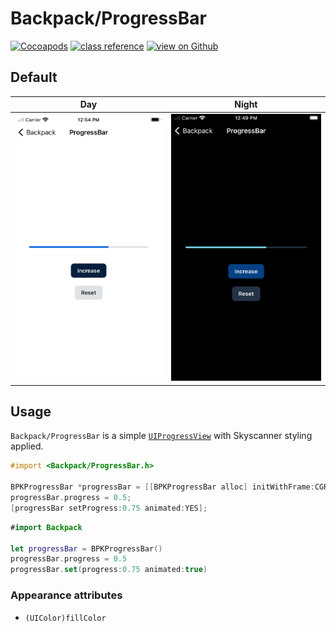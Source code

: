 # Backpack/ProgressBar

[![Cocoapods](https://img.shields.io/cocoapods/v/Backpack.svg?style=flat)](https://cocoapods.org/pods/Backpack)
[![class reference](https://img.shields.io/badge/Class%20reference-iOS-blue)](https://backpack.github.io/ios/versions/latest/uikit/Classes/BPKProgressBar.html)
[![view on Github](https://img.shields.io/badge/Source%20code-GitHub-lightgrey)](https://github.com/Skyscanner/backpack-ios/tree/main/Backpack/ProgressBar)

## Default

| Day | Night |
| --- | --- |
| <img src="https://raw.githubusercontent.com/Skyscanner/backpack-ios/main/screenshots/iPhone-progress-bar___default_lm.png" alt="" width="375" /> |<img src="https://raw.githubusercontent.com/Skyscanner/backpack-ios/main/screenshots/iPhone-progress-bar___default_dm.png" alt="" width="375" /> |

## Usage

`Backpack/ProgressBar` is a simple [`UIProgressView`](https://developer.apple.com/documentation/uikit/uiprogressview#) with Skyscanner styling applied.

```objective-c
#import <Backpack/ProgressBar.h>

BPKProgressBar *progressBar = [[BPKProgressBar alloc] initWithFrame:CGRectZero];
progressBar.progress = 0.5;
[progressBar setProgress:0.75 animated:YES];
```

```swift
#import Backpack

let progressBar = BPKProgressBar()
progressBar.progress = 0.5
progressBar.set(progress:0.75 animated:true)
```

### Appearance attributes

- `(UIColor)fillColor`
